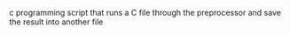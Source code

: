 c programming
script that runs a C file through the preprocessor and save the result into another file
